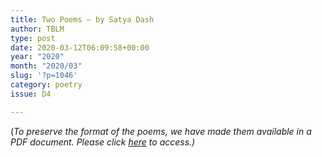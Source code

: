 ```yaml
---
title: Two Poems – by Satya Dash
author: TBLM
type: post
date: 2020-03-12T06:09:58+00:00
year: "2020"
month: "2020/03"
slug: '?p=1046'
category: poetry
issue: D4

---
```

(_To preserve the format of the poems, we have made them available in a PDF document._ __Please click_ [here][1] _to access.)__

 [1]: http://bombayliterarymagazine.com/wp-content/uploads/2020/03/TBLM_Two-Poems_Satya-Dash-Google-Docs.pdf
